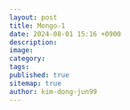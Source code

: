 ```yaml
---
layout: post
title: Mongo-1
date: 2024-08-01 15:16 +0900
description:
image:
category:
tags:
published: true
sitemap: true
author: kim-dong-jun99
---
```

